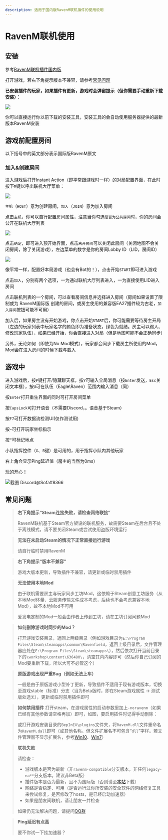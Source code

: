 ```yaml
---
description: 适用于国内版RavenM联机插件的使用说明
---
```


# RavenM联机使用
## 安装

参考[RavenM联机插件国内版](/cn/Project/ravenm.md)

打开游戏，若右下角提示版本不兼容，请参考[常见问题](#常见问题)

**已安装插件的玩家，如果插件有更新，游戏时会弹窗提示（但你需要手动重新下载安装）：**

![](https://ravenfieldcommunity.github.io/docs-img/in-GAME/ravenm.004.png)

你可以直接运行你以前下载的安装工具，安装工具的会自动使用服务器提供的最新版本RavenM安装

## 游戏前配置房间
以下括号中的英文部分表示国际版RavenM原文

### 加入&创建房间

进入游戏后打开Instant Action（即平常跟游戏时一样）的对局配置界面，在此时按下`M`键以呼出联机大厅菜单：

![](https://ravenfieldcommunity.github.io/docs-img/in-GAME/ravenm.001.png)

`主机`（`HOST`）意为创建房间，`加入`（`JOIN`）意为加入房间

点击`主机`，你可以自行配置房间属性，注意当你勾选`是否为公共房间`时，你的房间会公开在联机大厅列表

![](https://ravenfieldcommunity.github.io/docs-img/in-GAME/ravenm.002.png)

点击`确定`，即可进入预开始界面，点击`离开房间`可以关闭此房间（关闭地图不会关闭房间，除了关闭游戏），左边菜单的数字是你的房间Lobby ID（LID，房间ID）

![](https://ravenfieldcommunity.github.io/docs-img/in-GAME/ravenm.003.png)

像平常一样，配置好本局游戏（也会有Bot的！），点击开始`START`即可进入游戏

点击`加入`，分别有两个选项，一为通过联机大厅列表进入，一为直接使用LID进入房间

点击联机列表的一个房间，可以查看房间信息并选择进入房间（房间如果设置了限制或为 RavenM国际版 创建的房间，或房主使用的兼容版EA27插件较为古老，`加入房间`按钮可能不可用）	

加入后，如果房主没有开始游戏，你点击开始`START`后，你可能需要等待房主开局（左边的玩家列表中玩家名字的颜色即为准备状态，绿色为就绪。房主可以踢人、修改玩家队伍），如果已经开始，你会直接进入对局（但是地图可能不会正确同步）

另外，无论如何（即使为No Mod模式），玩家都会同步下载房主所使用的Mod，Mod会在进入房间的时候下载与载入

## 游戏中

进入游戏后，按`P`键打开/隐藏聊天框，按`Y`可输入全局消息（按`Enter`发送，`Esc`关闭文本框），按`U`可在队伍（Eagle\Raven）范围内输入消息（同）

按`Enter`打开重生界面的同时可打开房间菜单

按`CapsLock`可打开语音（不需要Discord，。语音基于Steam）

按`F7`可打开数据流检测UI(仅作测试用)

按`~`可打开玩家坐标指示

按`“`可标记地点

小队指挥控件（`G`、`B`键）是可用的，用于指挥小队内其他玩家

右上角会显示Ping延迟值（房主的当然为0ms）

玩的开心！

![截图 Discord@Sofa#8366](https://steamuserimages-a.akamaihd.net/ugc/1917988387306327667/C90622D8C9B8B654E187AA5038A84759DFF050D9/)

## 常见问题

> **右下角提示“Steam连接失败，请检查网络联接”**
>
> RavenM联机基于Steam官方架设的联机服务，故需要Steam在后台且不处于离线模式，请不要关闭Steam或尝试使用盗版环境运行

> **无法在未启动Steam的情况下正常直接运行游戏**
>
> 请自行临时禁用RavenM

> **右下角提示“版本不兼容”**
>
> 游戏大版本更新，导致插件不兼容，请更新或临时禁用插件

> **无法使用本地Mod**
>
> 由于联机需要房主与玩家同步工坊Mod，这依赖于Steam创意工坊服务（从本地Mod体量、云服务传输文件成本考虑，后续也不会考虑兼容本地Mod），故不本地Mod不可用
> 
> 爱发电定制的Mod一般会由作者上传到工坊，请在工坊订阅问题Mod

> **如何删除游戏时同步的Mod？**
>
> 打开游戏安装目录，返回上两级目录（例如游戏目录为`E:\Program Files\Steam\steamapps\common\Ravenfield`，返回上级目录后，文件管理器应处在`E:\Program Files\Steam\steamapps\`），然后依次打开当前目录下的`\workshop\content\636480\`，清空其内内容即可（然后你自己订阅的Mod要重新下载，所以大可不必管这个）

> **原版游戏出现严重Bug（例如无法上车）**
>
> 一般是由于原版游戏小型补丁更新，导致插件不适用于现有游戏版本，切换至游戏stable（标准）分支（当为Beta版时，即在Steam游戏属性 -> 测试版处选`无`），更新或临时禁用插件即可

> **如何禁用插件**
> 打开steam，在游戏属性的启动参数里加上`-noravenm`（如果已经有其他参数请空格再加）即可，如图，要启用插件时记得手动删除：
>
> 或打开游戏安装目录的`BepInEX\plugins`文件夹，将`RavenM.dll`文件重命名为`RavenM.dall`即可（或其他名称。但文件扩展名不可包含“`dll`”字样。若文件管理器不显示扩展名，参考[Win10](https://jingyan.baidu.com/article/9158e0004c6cbea2541228da.html)、[Win7](https://jingyan.baidu.com/article/3c48dd347a3e76e10be35895.html)）

> **联机失败**
>
> 请检查：
> - 游戏版本是否为最新（非`ravenm-compatible`分支版本，非任何`legacy-ea**`分支版本。建议非Beta版）
> - 插件版本是否为最新，且不为国际版（否则请至[本站](/cn/Project/ravenm.md)下载）
> - 网络是否稳定、可用（是否运行过你所安装的安全软件的网络修复工具来尝试修复，是否修改了hosts，是已经启动加速器）
> - 如果是朋友间联机，请让朋友一并检查
>
> 如果仍无法解决问题，请提问[QQ群](/cn/Project/ravenm.md#常见问题)

> **Ping延迟有点高**
>
> 要不你试一下挂加速器？
